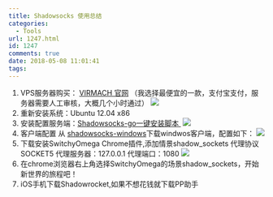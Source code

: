 ```yaml
---
title: Shadowsocks 使用总结
categories:
  - Tools
url: 1247.html
id: 1247
comments: true
date: 2018-05-08 11:01:41
tags:
---
```


1.  VPS服务器购买： [VIRMACH 官网](https://billing.virmach.com/cart.php?gid=1) （我选择最便宜的一款，支付宝支付，服务器需要人工审核，大概几个小时通过） ![](http://www.le-more.com/wp-content/uploads/2018/05/vps_VRMACH.png)
2.  重新安装系统：Ubuntu 12.04 x86
3.  安装配置服务端：[Shadowsocks-go一键安装脚本 ](https://teddysun.com/392.html) ![](http://www.le-more.com/wp-content/uploads/2018/05/vps_shadowsocks_server.png)
4.  客户端配置 从 [shadowsocks-windows](https://github.com/shadowsocks/shadowsocks-windows)下载windwos客户端，配置如下： ![](http://www.le-more.com/wp-content/uploads/2018/05/vps_shadowsocks_client.png)
5.  下载安装SwitchyOmega Chrome插件,添加情景shadow_sockets 代理协议SOCKET5 代理服务器：127.0.0.1 代理端口：1080 ![](http://www.le-more.com/wp-content/uploads/2018/05/vps_shadowsocks_SwitchyOmega.png)
6.  在chrome浏览器右上角选择SwitchyOmega的场景shadow_sockets，开始新世界的旅程吧！
7.  iOS手机下载Shadowrocket,如果不想花钱就下载PP助手